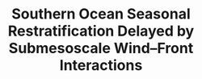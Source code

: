 ---
title: "
Southern Ocean Seasonal Restratification Delayed by Submesoscale Wind–Front Interactions"
citation: "du Plessis, M., Swart, S., Ansorge, I.J., Mahadevan, A. and Thompson, A.F., 2019. Southern ocean seasonal restratification delayed by submesoscale wind–front interactions. Journal of Physical Oceanography, 49(4), pp.1035-1053."
doi: "hhttps://doi.org/10.1175/JPO-D-18-0136.1" 
category: manuscripts
---